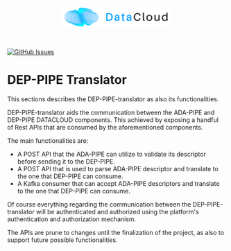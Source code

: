 <p align="center"><img width=50% src="https://raw.githubusercontent.com/DataCloud-project/toolbox/master/docs/img/datacloud_logo.png"></p>&nbsp;

[![GitHub Issues](https://img.shields.io/github/issues/DataCloud-project/DEP-PIPE-translator.svg)](https://github.com/DataCloud-project/DEP-PIPE-translator/issues)

# DEP-PIPE Translator

This sections describes the DEP-PIPE-translator as also its functionalities.

[//]: # (Translator of the descriptor provided by ADA-PIPE in order to be deployed through DEP-PIPE)

DEP-PIPE-translator aids the communication between the ADA-PIPE and DEP-PIPE DATACLOUD components.
This achieved by exposing a handful of Rest APIs that are consumed by the aforementioned components. 

The main functionalities are:

- A POST API that the ADA-PIPE can utilize to validate its descriptor before sending it to the DEP-PIPE.
- A POST API that is used to parse ADA-PIPE descriptor and translate to the one that DEP-PIPE can consume.
- A Kafka consumer that can accept ADA-PIPE descriptors and translate to the one that DEP-PIPE can consume.

Of course everything regarding the communication between the DEP-PIPE-translator will be authenticated and authorized 
using the platform's authentication and authorization mechanism.

The APIs are prune to changes until the finalization of the project, as also to support future possible functionalities.
